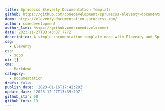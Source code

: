 ```yaml
---
title: Sprucecss Eleventy Documentation Template
github: https://github.com/conedevelopment/sprucecss-eleventy-documentation-template
demo: https://eleventy-documentation.sprucecss.com/
author: conedevelopment
author_link: https://github.com/conedevelopment
date: 2023-11-27T03:43:07.777Z
description: A simple documentation template made with Eleventy and Spruce CSS.
ssg:
  - Eleventy
css:
  - SCSS
ui: []
cms:
  - Markdown
category:
  - Documentation
draft: false
publish_date: '2023-01-16T17:42:29Z'
update_date: '2023-12-17T13:39:29Z'
github_star: 60
github_fork: 13
---
```

